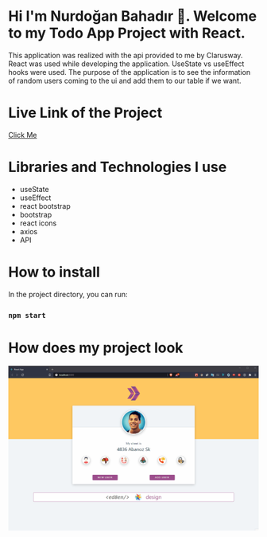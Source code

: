 # Hi I'm Nurdoğan Bahadır 👋. Welcome to my Todo App Project with React.

This application was realized with the api provided to me by Clarusway. React was used while developing the application. UseState vs useEffect hooks were used. The purpose of the application is to see the information of random users coming to the ui and add them to our table if we want.

# Live Link of the Project

[Click Me](https://random-user-nurdoganbahadir.netlify.app)

# Libraries and Technologies I use

- useState
- useEffect
- react bootstrap
- bootstrap
- react icons
- axios
- API
  

# How to install

In the project directory, you can run:

### `npm start`


# How does my project look


![Project Snapshot](./random-user-app.gif)
